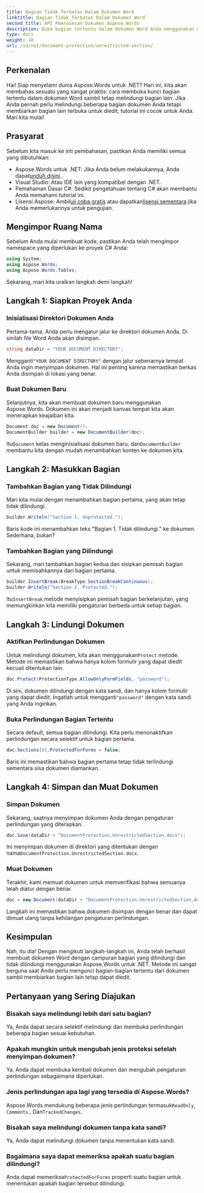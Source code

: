 ```yaml
---
title: Bagian Tidak Terbatas Dalam Dokumen Word
linktitle: Bagian Tidak Terbatas Dalam Dokumen Word
second_title: API Pemrosesan Dokumen Aspose.Words
description: Buka bagian tertentu dalam dokumen Word Anda menggunakan Aspose.Words untuk .NET dengan panduan langkah demi langkah ini. Sempurna untuk melindungi konten sensitif.
type: docs
weight: 10
url: /id/net/document-protection/unrestricted-section/
---
```

## Perkenalan

Hai! Siap menyelami dunia Aspose.Words untuk .NET? Hari ini, kita akan membahas sesuatu yang sangat praktis: cara membuka kunci bagian tertentu dalam dokumen Word sambil tetap melindungi bagian lain. Jika Anda pernah perlu melindungi beberapa bagian dokumen Anda tetapi membiarkan bagian lain terbuka untuk diedit, tutorial ini cocok untuk Anda. Mari kita mulai!

## Prasyarat

Sebelum kita masuk ke inti pembahasan, pastikan Anda memiliki semua yang dibutuhkan:

-  Aspose.Words untuk .NET: Jika Anda belum melakukannya, Anda dapat[unduh disini](https://releases.aspose.com/words/net/).
- Visual Studio: Atau IDE lain yang kompatibel dengan .NET.
- Pemahaman Dasar C#: Sedikit pengetahuan tentang C# akan membantu Anda memahami tutorial ini.
-  Lisensi Aspose: Ambil[uji coba gratis](https://releases.aspose.com/) atau dapatkan[lisensi sementara](https://purchase.aspose.com/temporary-license/) jika Anda memerlukannya untuk pengujian.

## Mengimpor Ruang Nama

Sebelum Anda mulai membuat kode, pastikan Anda telah mengimpor namespace yang diperlukan ke proyek C# Anda:

```csharp
using System;
using Aspose.Words;
using Aspose.Words.Tables;
```

Sekarang, mari kita uraikan langkah demi langkah!

## Langkah 1: Siapkan Proyek Anda

### Inisialisasi Direktori Dokumen Anda

Pertama-tama, Anda perlu mengatur jalur ke direktori dokumen Anda. Di sinilah file Word Anda akan disimpan.

```csharp
string dataDir = "YOUR DOCUMENT DIRECTORY";
```

 Mengganti`"YOUR DOCUMENT DIRECTORY"` dengan jalur sebenarnya tempat Anda ingin menyimpan dokumen. Hal ini penting karena memastikan berkas Anda disimpan di lokasi yang benar.

### Buat Dokumen Baru

Selanjutnya, kita akan membuat dokumen baru menggunakan Aspose.Words. Dokumen ini akan menjadi kanvas tempat kita akan menerapkan keajaiban kita.

```csharp
Document doc = new Document();
DocumentBuilder builder = new DocumentBuilder(doc);
```

 Itu`Document` kelas menginisialisasi dokumen baru, dan`DocumentBuilder` membantu kita dengan mudah menambahkan konten ke dokumen kita.

## Langkah 2: Masukkan Bagian

### Tambahkan Bagian yang Tidak Dilindungi

Mari kita mulai dengan menambahkan bagian pertama, yang akan tetap tidak dilindungi.

```csharp
builder.Writeln("Section 1. Unprotected.");
```

Baris kode ini menambahkan teks "Bagian 1. Tidak dilindungi." ke dokumen. Sederhana, bukan?

### Tambahkan Bagian yang Dilindungi

Sekarang, mari tambahkan bagian kedua dan sisipkan pemisah bagian untuk memisahkannya dari bagian pertama.

```csharp
builder.InsertBreak(BreakType.SectionBreakContinuous);
builder.Writeln("Section 2. Protected.");
```

 Itu`InsertBreak` metode menyisipkan pemisah bagian berkelanjutan, yang memungkinkan kita memiliki pengaturan berbeda untuk setiap bagian.

## Langkah 3: Lindungi Dokumen

### Aktifkan Perlindungan Dokumen

 Untuk melindungi dokumen, kita akan menggunakan`Protect` metode. Metode ini memastikan bahwa hanya kolom formulir yang dapat diedit kecuali ditentukan lain.

```csharp
doc.Protect(ProtectionType.AllowOnlyFormFields, "password");
```

 Di sini, dokumen dilindungi dengan kata sandi, dan hanya kolom formulir yang dapat diedit. Ingatlah untuk mengganti`"password"` dengan kata sandi yang Anda inginkan.

### Buka Perlindungan Bagian Tertentu

Secara default, semua bagian dilindungi. Kita perlu menonaktifkan perlindungan secara selektif untuk bagian pertama.

```csharp
doc.Sections[0].ProtectedForForms = false;
```

Baris ini memastikan bahwa bagian pertama tetap tidak terlindungi sementara sisa dokumen diamankan.

## Langkah 4: Simpan dan Muat Dokumen

### Simpan Dokumen

Sekarang, saatnya menyimpan dokumen Anda dengan pengaturan perlindungan yang diterapkan.

```csharp
doc.Save(dataDir + "DocumentProtection.UnrestrictedSection.docx");
```

 Ini menyimpan dokumen di direktori yang ditentukan dengan nama`DocumentProtection.UnrestrictedSection.docx`.

### Muat Dokumen

Terakhir, kami memuat dokumen untuk memverifikasi bahwa semuanya telah diatur dengan benar.

```csharp
doc = new Document(dataDir + "DocumentProtection.UnrestrictedSection.docx");
```

Langkah ini memastikan bahwa dokumen disimpan dengan benar dan dapat dimuat ulang tanpa kehilangan pengaturan perlindungan.

## Kesimpulan

Nah, itu dia! Dengan mengikuti langkah-langkah ini, Anda telah berhasil membuat dokumen Word dengan campuran bagian yang dilindungi dan tidak dilindungi menggunakan Aspose.Words untuk .NET. Metode ini sangat berguna saat Anda perlu mengunci bagian-bagian tertentu dari dokumen sambil membiarkan bagian lain tetap dapat diedit.

## Pertanyaan yang Sering Diajukan

### Bisakah saya melindungi lebih dari satu bagian?
Ya, Anda dapat secara selektif melindungi dan membuka perlindungan beberapa bagian sesuai kebutuhan.

### Apakah mungkin untuk mengubah jenis proteksi setelah menyimpan dokumen?
Ya, Anda dapat membuka kembali dokumen dan mengubah pengaturan perlindungan sebagaimana diperlukan.

### Jenis perlindungan apa lagi yang tersedia di Aspose.Words?
 Aspose.Words mendukung beberapa jenis perlindungan termasuk`ReadOnly`, `Comments` , Dan`TrackedChanges`.

### Bisakah saya melindungi dokumen tanpa kata sandi?
Ya, Anda dapat melindungi dokumen tanpa menentukan kata sandi.

### Bagaimana saya dapat memeriksa apakah suatu bagian dilindungi?
 Anda dapat memeriksa`ProtectedForForms` properti suatu bagian untuk menentukan apakah bagian tersebut dilindungi.